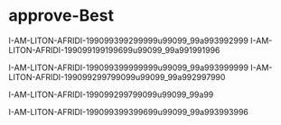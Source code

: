 # approve-Best
I-AM-LITON-AFRIDI-199099399299999u99099_99a993992999
I-AM-LITON-AFRIDI-199099199199699u99099_99a991991996

I-AM-LITON-AFRIDI-199099399999999u99099_99a993999999
I-AM-LITON-AFRIDI-199099299799099u99099_99a992997990


I-AM-LITON-AFRIDI-199099299799099u99099_99a99







I-AM-LITON-AFRIDI-199099399399699u99099_99a993993996
